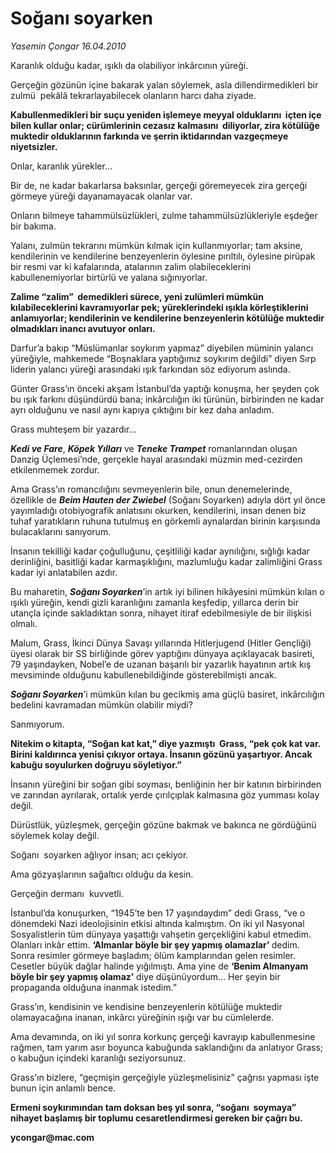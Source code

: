 # Soğanı soyarken

*Yasemin Çongar 16.04.2010*

<div class="yazi"><p>Karanlık olduğu kadar, ışıklı da olabiliyor inkârcının yüreği.</p>
<p>Gerçeğin gözünün içine bakarak yalan söylemek, asla dillendirmedikleri bir zulmü  pekâlâ tekrarlayabilecek olanların harcı daha ziyade.</p>
<p><b>Kabullenmedikleri bir suçu yeniden işlemeye meyyal olduklarını  içten içe bilen kullar onlar; cürümlerinin cezasız kalmasını  diliyorlar, zira kötülüğe muktedir olduklarının farkında ve şerrin iktidarından vazgeçmeye niyetsizler. </b></p>
<p>Onlar, karanlık yürekler...</p>
<p>Bir de, ne kadar bakarlarsa baksınlar, gerçeği göremeyecek zira gerçeği görmeye yüreği dayanamayacak olanlar var. </p>
<p>Onların bilmeye tahammülsüzlükleri, zulme tahammülsüzlükleriyle eşdeğer bir bakıma. </p>
<p>Yalanı, zulmün tekrarını mümkün kılmak için kullanmıyorlar; tam aksine, kendilerinin ve kendilerine benzeyenlerin öylesine pırıltılı, öylesine pirüpak bir resmi var ki kafalarında, atalarının zalim olabileceklerini kabullenemiyorlar birtürlü ve yalana sığınıyorlar. </p>
<p><b>Zalime “zalim”  demedikleri sürece, yeni zulümleri mümkün kılabileceklerini kavramıyorlar pek; yüreklerindeki ışıkla körleştiklerini anlamıyorlar; kendilerinin ve kendilerine benzeyenlerin kötülüğe muktedir olmadıkları inancı avutuyor onları.</b></p>
<p>Darfur’a bakıp “Müslümanlar soykırım yapmaz” diyebilen müminin yalancı yüreğiyle, mahkemede “Boşnaklara yaptığımız soykırım değildi” diyen Sırp liderin yalancı yüreği arasındaki ışık farkından söz ediyorum aslında.</p>
<p>Günter Grass’ın önceki akşam İstanbul’da yaptığı konuşma, her şeyden çok bu ışık farkını düşündürdü bana; inkârcılığın iki türünün, birbirinden ne kadar ayrı olduğunu ve nasıl aynı kapıya çıktığını bir kez daha anladım. </p>
<p>Grass muhteşem bir yazardır... </p>
<p><b><i>Kedi ve Fare</i></b>, <b><i>Köpek Yılları</i></b> ve <b><i>Teneke Trampet</i></b> romanlarından oluşan Danzig Üçlemesi’nde, gerçekle hayal arasındaki müzmin med-cezirden etkilenmemek zordur.</p>
<p>Ama Grass’ın romancılığını sevmeyenlerin bile, onun denemelerinde, özellikle de <b><i>Beim Hauten der Zwiebel</i></b> (Soğanı Soyarken) adıyla dört yıl önce yayımladığı otobiyografik anlatısını okurken, kendilerini, insan denen biz tuhaf yaratıkların ruhuna tutulmuş en görkemli aynalardan birinin karşısında bulacaklarını sanıyorum.</p>
<p>İnsanın tekilliği kadar çoğulluğunu, çeşitliliği kadar aynılığını, sığlığı kadar derinliğini, basitliği kadar karmaşıklığını, mazlumluğu kadar zalimliğini Grass kadar iyi anlatabilen azdır.</p>
<p>Bu maharetin, <b><i>Soğanı Soyarken</i></b>’in artık iyi bilinen hikâyesini mümkün kılan o ışıklı yüreğin, kendi gizli karanlığını zamanla keşfedip, yıllarca derin bir utançla içinde sakladıktan sonra, nihayet itiraf edebilmesiyle de bir ilişkisi olmalı.</p>
<p>Malum, Grass, İkinci Dünya Savaşı yıllarında Hitlerjugend (Hitler Gençliği) üyesi olarak bir SS birliğinde görev yaptığını dünyaya açıklayacak basireti, 79 yaşındayken, Nobel’e de uzanan başarılı bir yazarlık hayatının artık kış mevsiminde olduğunu kabullenebildiğinde gösterebilmişti ancak.</p>
<p><b><i>Soğanı S</i></b><b><i>oyarken</i></b>’i mümkün kılan bu gecikmiş ama güçlü basiret, inkârcılığın bedelini kavramadan mümkün olabilir miydi?</p>
<p>Sanmıyorum.</p>
<p><b>Nitekim o kitapta, “Soğan kat kat,” diye yazmıştı  Grass, “pek çok kat var. Birini kaldırınca yenisi çıkıyor ortaya. İnsanın gözünü yaş</b><b>artıyor. Ancak kabuğu soyulurken doğruyu söyletiyor.”</b></p>
<p>İnsanın yüreğini bir soğan gibi soyması, benliğinin her bir katının birbirinden ve zarından ayrılarak, ortalık yerde çırılçıplak kalmasına göz yumması kolay değil. </p>
<p>Dürüstlük, yüzleşmek, gerçeğin gözüne bakmak ve bakınca ne gördüğünü söylemek kolay değil.</p>
<p>Soğanı  soyarken ağlıyor insan; acı çekiyor.</p>
<p>Ama gözyaşlarının sağaltıcı olduğu da kesin.</p>
<p>Gerçeğin dermanı  kuvvetli.</p>
<p>İstanbul’da konuşurken, “1945’te ben 17 yaşındaydım” dedi Grass, “ve o dönemdeki Nazi ideolojisinin etkisi altında kalmıştım. On iki yıl Nasyonal Sosyalistlerin tüm dünyaya yaşattığı vahşetin gerçekliğini kabul etmedim. Olanları inkâr ettim. <b>‘Almanlar böyle bir şey yapmış olamazlar’ </b>dedim. Sonra resimler görmeye başladım; ölüm kamplarından gelen resimler. Cesetler büyük dağlar halinde yığılmıştı. Ama yine de <b>‘Benim Almanyam böyle bir şey yapmış olamaz’</b> diye düşünüyordum... Her şeyin bir propaganda olduğuna inanmak istedim.”</p>
<p>Grass’ın, kendisinin ve kendisine benzeyenlerin kötülüğe muktedir olamayacağına inanan, inkârcı yüreğinin ışığı var bu cümlelerde.</p>
<p>Ama devamında, on iki yıl sonra korkunç gerçeği kavrayıp kabullenmesine rağmen, tam yarım asır boyunca kabuğunda saklandığını da anlatıyor Grass; o kabuğun içindeki karanlığı seziyorsunuz.</p>
<p>Grass’ın bizlere, “geçmişin gerçeğiyle yüzleşmelisiniz” çağrısı yapması işte bunun için anlamlı bence.</p>
<p><b>Ermeni soykırımından tam doksan beş yıl sonra, “soğanı  soymaya” nihayet başlamış bir toplumu cesaretlendirmesi gereken bir çağrı bu.</b></p>
<p><b>ycongar@</b><b>mac.com</b></p></div>
